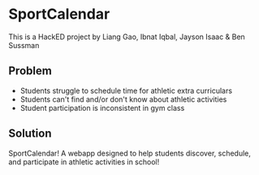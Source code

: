 # SportCalendar
This is a HackED project by Liang Gao, Ibnat Iqbal, Jayson Isaac & Ben Sussman

## Problem
* Students struggle to schedule time for athletic extra curriculars
* Students can't find and/or don't know about athletic activities
* Student participation is inconsistent in gym class

## Solution
SportCalendar! A webapp designed to help students discover, schedule, and participate in athletic activities in school!
